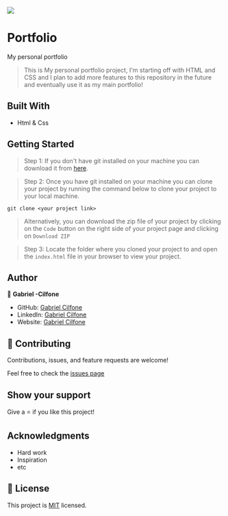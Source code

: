 ![](https://img.shields.io/badge/Microverse-blueviolet)

# Portfolio
My personal portfolio

> This is My personal portfolio project, I'm starting off with HTML and CSS and I plan to add more features to this repository in the future and eventually use it as my main portfolio!

## Built With

- Html & Css

## Getting Started

>Step 1: If you don't have git installed on your machine you can download it from [here](https://git-scm.com/downloads).

>Step 2: Once you have git installed on your machine you can clone your project by running the command below to clone your project to your local machine.

`git clone <your project link>`

>Alternatively, you can download the zip file of your project by clicking on the `Code` button on the right side of your project page and clicking on `Download ZIP`

>Step 3:  Locate the folder where you cloned your project to and open the `index.html` file in your browser to view your project.


## Author

👤 **Gabriel -Cilfone**

- GitHub: [Gabriel Cilfone](https://github.com/cilfonegabriel)
- LinkedIn: [Gabriel Cilfone](www.linkedin.com/in/gabriel-cilfone/)
- Website:  [Gabriel Cilfone](https://cilfonegabriel.github.io/portfolio/)


## 🤝 Contributing

Contributions, issues, and feature requests are welcome!

Feel free to check the [issues page](https://github.com/cilfonegabriel/My-portfolio)

## Show your support

Give a ⭐ if you like this project!

## Acknowledgments

- Hard work
- Inspiration
- etc

## 📝 License

This project is [MIT](./LICENSE) licensed.
